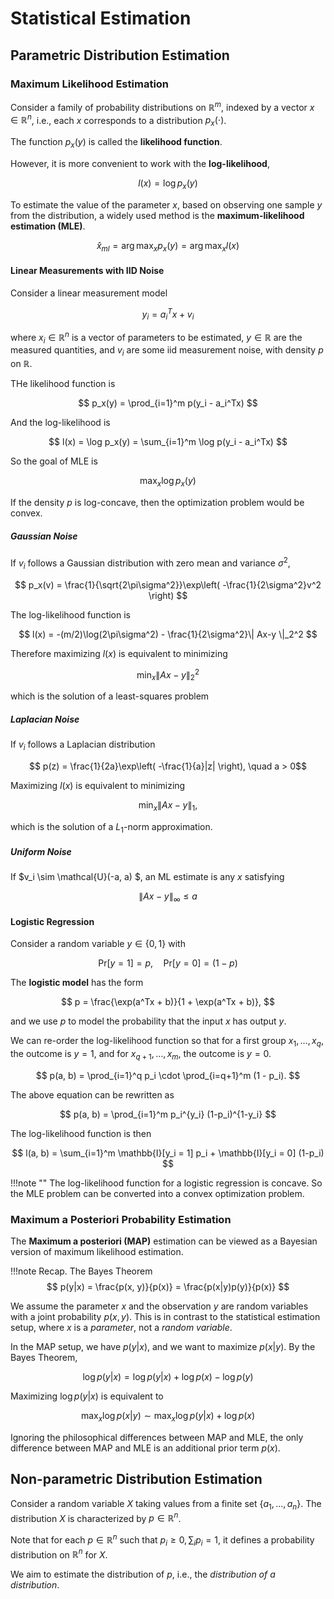 # Statistical Estimation

## Parametric Distribution Estimation

### Maximum Likelihood Estimation

Consider a family of probability distributions on $\mathbb{R}^m$, indexed by a vector $x \in \mathbb{R}^n$, i.e., each $x$ corresponds to a distribution $p_x(\cdot)$.

The function $p_x(y)$ is called the **likelihood function**.

However, it is more convenient to work with the **log-likelihood**,

$$ l(x) = \log p_x(y) $$

To estimate the value of the parameter $x$, based on observing one sample $y$ from the distribution, a widely used method is the **maximum-likelihood estimation (MLE)**.

$$ \hat{x}_{ml} = \arg\max_x p_x(y) = \arg\max_x l(x) $$

#### Linear Measurements with IID Noise

Consider a linear measurement model

$$ y_i = a_i^T x + v_i $$

where $x_i \in \mathbb{R}^n$ is a vector of parameters to be estimated, $y \in \mathbb{R}$ are the measured quantities, and $v_i$ are some iid measurement noise, with density $p$ on $\mathbb{R}$.

THe likelihood function is

$$ p_x(y) = \prod_{i=1}^m p(y_i - a_i^Tx) $$

And the log-likelihood is

$$ l(x) = \log p_x(y) = \sum_{i=1}^m \log p(y_i - a_i^Tx) $$

So the goal of MLE is

$$ \max_x \log p_x(y) $$

If the density $p$ is log-concave, then the optimization problem would be convex.

##### Gaussian Noise

If $v_i$ follows a Gaussian distribution with zero mean and variance $\sigma^2$,

$$ p_x(v) = \frac{1}{\sqrt{2\pi\sigma^2}}\exp\left( -\frac{1}{2\sigma^2}v^2 \right) $$

The log-likelihood function is

$$ l(x) = -(m/2)\log(2\pi\sigma^2) - \frac{1}{2\sigma^2}\| Ax-y \|_2^2 $$

Therefore maximizing $l(x)$ is equivalent to minimizing

$$ \min_x \|Ax - y\|_2^2 $$

which is the solution of a least-squares problem

##### Laplacian Noise

If $v_i$ follows a Laplacian distribution

$$ p(z) = \frac{1}{2a}\exp\left( -\frac{1}{a}|z| \right), \quad a > 0$$

Maximizing $l(x)$ is equivalent to minimizing

$$ \min_x \| Ax - y \|_1, $$

which is the solution of a $L_1$-norm approximation.

##### Uniform Noise

If $v_i \sim \mathcal{U}(-a, a) $, an ML estimate is any $x$ satisfying

$$ \| Ax - y \|_{\infty} \le a $$

#### Logistic Regression

Consider a random variable $y \in \{ 0, 1 \}$ with

$$ \mathrm{Pr}[y = 1] = p, \quad \mathrm{Pr}[y=0] = (1-p) $$

The **logistic model** has the form

$$ p = \frac{\exp(a^Tx + b)}{1 + \exp(a^Tx + b)}, $$

and we use $p$ to model the probability that the input $x$ has output $y$.

We can re-order the log-likelihood function so that for a first group $x_1,\dots,x_q$, the outcome is $y=1$, and for $x_{q+1},\dots,x_m$, the outcome is $y=0$.

$$ p(a, b) = \prod_{i=1}^q p_i \cdot \prod_{i=q+1}^m (1 - p_i). $$

The above equation can be rewritten as

$$ p(a, b) = \prod_{i=1}^m p_i^{y_i} (1-p_i)^{1-y_i} $$

The log-likelihood function is then

$$ l(a, b) = \sum_{i=1}^m \mathbb{I}[y_i = 1] p_i + \mathbb{I}[y_i = 0] (1-p_i) $$

!!!note ""
    The log-likelihood function for a logistic regression is concave. So the MLE problem can be converted into a convex optimization problem.

### Maximum a Posteriori Probability Estimation

The **Maximum a posteriori (MAP)** estimation can be viewed as a Bayesian version of maximum likelihood estimation.

!!!note Recap. The Bayes Theorem
    $$ p(y|x) = \frac{p(x, y)}{p(x)} = \frac{p(x|y)p(y)}{p(x)} $$

We assume the parameter $x$ and the observation $y$ are random variables with a joint probability $p(x,y)$. This is in contrast to the statistical estimation setup, where $x$ is a *parameter*, not a *random variable*.

In the MAP setup, we have $p(y|x)$, and we want to maximize $p(x|y)$. By the Bayes Theorem,

$$ \log p(y|x) = \log p(y|x) + \log p(x) - \log p(y) $$

Maximizing $\log p(y|x)$ is equivalent to

$$ \max_x \log p(x| y) \sim \max_x \log p(y|x) + \log p(x) $$

Ignoring the philosophical differences between MAP and MLE, the only difference between MAP and MLE is an additional prior term $p(x)$.

## Non-parametric Distribution Estimation

Consider a random variable $X$ taking values from a finite set $\{ a_1,\dots,a_n \}$. The distribution $X$ is characterized by $p \in \mathbb{R}^n$.

Note that for each $p \in \mathbb{R}^n$ such that $p_i \ge 0, \sum_i p_i = 1$, it defines a probability distribution on $\mathbb{R}^n$ for $X$.

We aim to estimate the distribution of $p$, i.e., the *distribution of a distribution*.
